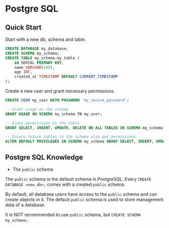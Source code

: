 # Postgre SQL

## Quick Start

Start with a new db, schema and table.

```sql
CREATE DATABASE my_database;
CREATE SCHEMA my_schema;
CREATE TABLE my_schema.my_table (
    id SERIAL PRIMARY KEY,
    name VARCHAR(100),
    age INT,
    created_at TIMESTAMP DEFAULT CURRENT_TIMESTAMP
);
```

Create a new user and grant necessary permissions.

```sql
CREATE USER my_user WITH PASSWORD 'my_secure_password';

-- Grant usage on the schema
GRANT USAGE ON SCHEMA my_schema TO my_user;

-- Grant permissions on the table
GRANT SELECT, INSERT, UPDATE, DELETE ON ALL TABLES IN SCHEMA my_schema TO my_user;

-- Ensure future tables in the schema also get permissions
ALTER DEFAULT PRIVILEGES IN SCHEMA my_schema GRANT SELECT, INSERT, UPDATE, DELETE ON TABLES TO my_user;
```

## Postgre SQL Knowledge

* The `public` schema

The `public` schema is the default schema in PostgreSQL.
Every `CREATE DATABASE <new_db>;` comes with a created `public` schema.

By default, all database users have access to the `public` schema and can create objects in it.
The default `public` schema is used to store management data of a database.

It is NOT recommended to use `public` schema, but `CREATE SCHEMA my_schema;`.

